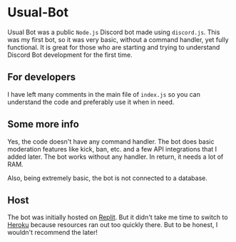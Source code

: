 # Usual-Bot
Usual Bot was a public `Node.js` Discord bot made using `discord.js`. This was my first bot, so it was very basic, without a command handler, yet fully functional. It is great for those who are starting and trying to understand Discord Bot development for the first time.

## For developers
I have left many comments in the main file of `index.js` so you can understand the code and preferably use it when in need.

## Some more info
Yes, the code doesn't have any command handler. The bot does basic moderation features like kick, ban, etc. and a few API integrations that I added later. The bot works without any handler. In return, it needs a lot of RAM. 

Also, being extremely basic, the bot is not connected to a database.

## Host
The bot was initially hosted on [Replit](https://replit.com). But it didn't take me time to switch to [Heroku](https://heroku.com) because resources ran out too quickly there. But to be honest, I wouldn't recommend the later!
